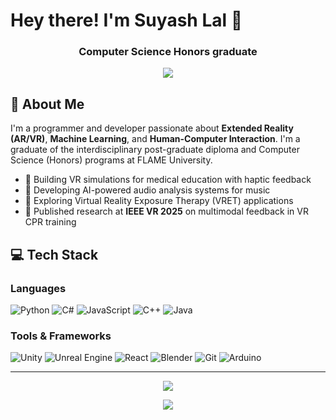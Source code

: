 # Hey there! I'm Suyash Lal 👋

<h3 align="center">Computer Science Honors graduate</h3>

<p align="center">
  <a href="mailto:suyash.a.lal@gmail.com"><img src="https://img.shields.io/badge/Gmail-D14836?style=for-the-badge&logo=gmail&logoColor=white" /></a>
</p>

## 🚀 About Me

I'm a programmer and developer passionate about **Extended Reality (AR/VR)**, **Machine Learning**, and **Human-Computer Interaction**. I'm a graduate of the interdisciplinary post-graduate diploma and Computer Science (Honors) programs at FLAME University.

- 🥽 Building VR simulations for medical education with haptic feedback
- 🎸 Developing AI-powered audio analysis systems for music
- 🧠 Exploring Virtual Reality Exposure Therapy (VRET) applications
- 📝 Published research at **IEEE VR 2025** on multimodal feedback in VR CPR training

## 💻 Tech Stack

### Languages
![Python](https://img.shields.io/badge/Python-3776AB?style=flat-square&logo=python&logoColor=white)
![C#](https://img.shields.io/badge/C%23-239120?style=flat-square&logo=c-sharp&logoColor=white)
![JavaScript](https://img.shields.io/badge/JavaScript-F7DF1E?style=flat-square&logo=javascript&logoColor=black)
![C++](https://img.shields.io/badge/C++-00599C?style=flat-square&logo=c%2B%2B&logoColor=white)
![Java](https://img.shields.io/badge/Java-ED8B00?style=flat-square&logo=openjdk&logoColor=white)

### Tools & Frameworks
![Unity](https://img.shields.io/badge/Unity-100000?style=flat-square&logo=unity&logoColor=white)
![Unreal Engine](https://img.shields.io/badge/Unreal_Engine_5-313131?style=flat-square&logo=unreal-engine&logoColor=white)
![React](https://img.shields.io/badge/React-20232A?style=flat-square&logo=react&logoColor=61DAFB)
![Blender](https://img.shields.io/badge/Blender-F5792A?style=flat-square&logo=blender&logoColor=white)
![Git](https://img.shields.io/badge/Git-F05032?style=flat-square&logo=git&logoColor=white)
![Arduino](https://img.shields.io/badge/Arduino-00979D?style=flat-square&logo=Arduino&logoColor=white)

<!-- ## 📈 GitHub Activity -->

<!-- <p align="center">
  <img src="https://github-readme-streak-stats.herokuapp.com/?user=Suyash-Lal&theme=dark&hide_border=true" />
</p>

<p align="center">
  <img src="https://github-readme-activity-graph.vercel.app/graph?username=Suyash-Lal&theme=react-dark&hide_border=true&area=true" />
</p> -->

---

<p align="center">
  <img src="https://readme-typing-svg.herokuapp.com?font=Fira+Code&pause=1000&color=9745F5&center=true&vCenter=true&width=435&lines=VR%2FAR+Developer;Unity+%26+C%23+Developer;Machine+Learning+Enthusiast;Computer+Science+Honors+Graduate" />
</p>


<p align="center">
  <img src="https://komarev.com/ghpvc/?username=Suyash-Lal&color=blueviolet&style=flat-square" />
</p>
